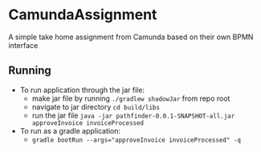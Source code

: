# CamundaAssignment
A simple take home assignment from Camunda based on their own BPMN interface


## Running
- To run application through the jar file:
  - make jar file by running  `./gradlew shadowJar` from repo root
  - navigate to jar directory `cd build/libs`
  - run the jar file `java -jar pathfinder-0.0.1-SNAPSHOT-all.jar approveInvoice invoiceProcessed` 
- To run as a gradle application:
  - `gradle bootRun --args="approveInvoice invoiceProcessed" -q`
